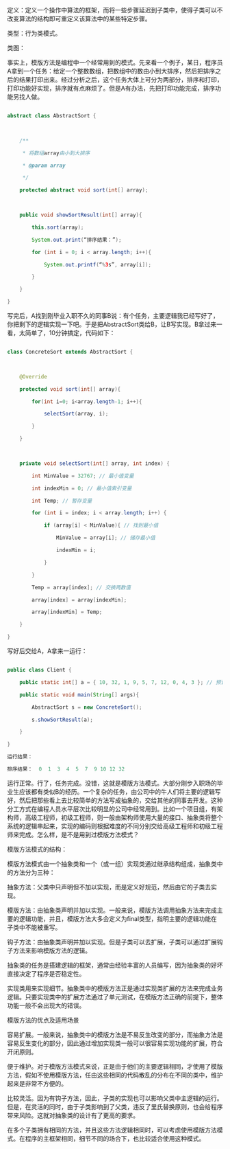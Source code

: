 定义：定义一个操作中算法的框架，而将一些步骤延迟到子类中，使得子类可以不改变算法的结构即可重定义该算法中的某些特定步骤。
类型：行为类模式。
类图：
  
事实上，模版方法是编程中一个经常用到的模式。先来看一个例子，某日，程序员A拿到一个任务：给定一个整数数组，把数组中的数由小到大排序，然后把排序之后的结果打印出来。经过分析之后，这个任务大体上可分为两部分，排序和打印，打印功能好实现，排序就有点麻烦了。但是A有办法，先把打印功能完成，排序功能另找人做。
```java  
abstract class AbstractSort {  
      
    /** 
     * 将数组array由小到大排序 
     * @param array 
     */  
    protected abstract void sort(int[] array);  
      
    public void showSortResult(int[] array){  
        this.sort(array);  
        System.out.print(“排序结果：”);  
        for (int i = 0; i < array.length; i++){  
            System.out.printf(“%3s”, array[i]);  
        }  
    }  
} 
``` 
写完后，A找到刚毕业入职不久的同事B说：有个任务，主要逻辑我已经写好了，你把剩下的逻辑实现一下吧。于是把AbstractSort类给B，让B写实现。B拿过来一看，太简单了，10分钟搞定，代码如下：
```java  
class ConcreteSort extends AbstractSort {  
  
    @Override  
    protected void sort(int[] array){  
        for(int i=0; i<array.length-1; i++){  
            selectSort(array, i);  
        }  
    }  
      
    private void selectSort(int[] array, int index) {  
        int MinValue = 32767; // 最小值变量  
        int indexMin = 0; // 最小值索引变量  
        int Temp; // 暂存变量  
        for (int i = index; i < array.length; i++) {  
            if (array[i] < MinValue){ // 找到最小值  
                MinValue = array[i]; // 储存最小值  
                indexMin = i;   
            }  
        }  
        Temp = array[index]; // 交换两数值  
        array[index] = array[indexMin];  
        array[indexMin] = Temp;  
    }  
}  
```
写好后交给A，A拿来一运行：
```java  
public class Client {  
    public static int[] a = { 10, 32, 1, 9, 5, 7, 12, 0, 4, 3 }; // 预设数据数组  
    public static void main(String[] args){  
        AbstractSort s = new ConcreteSort();  
        s.showSortResult(a);  
    }  
}  
运行结果：
排序结果：  0  1  3  4  5  7  9 10 12 32
```
运行正常。行了，任务完成。没错，这就是模版方法模式。大部分刚步入职场的毕业生应该都有类似B的经历。一个复杂的任务，由公司中的牛人们将主要的逻辑写好，然后把那些看上去比较简单的方法写成抽象的，交给其他的同事去开发。这种分工方式在编程人员水平层次比较明显的公司中经常用到。比如一个项目组，有架构师，高级工程师，初级工程师，则一般由架构师使用大量的接口、抽象类将整个系统的逻辑串起来，实现的编码则根据难度的不同分别交给高级工程师和初级工程师来完成。怎么样，是不是用到过模版方法模式？
模版方法模式的结构：
模版方法模式由一个抽象类和一个（或一组）实现类通过继承结构组成，抽象类中的方法分为三种：
抽象方法：父类中只声明但不加以实现，而是定义好规范，然后由它的子类去实现。
模版方法：由抽象类声明并加以实现。一般来说，模版方法调用抽象方法来完成主要的逻辑功能，并且，模版方法大多会定义为final类型，指明主要的逻辑功能在子类中不能被重写。
钩子方法：由抽象类声明并加以实现。但是子类可以去扩展，子类可以通过扩展钩子方法来影响模版方法的逻辑。
抽象类的任务是搭建逻辑的框架，通常由经验丰富的人员编写，因为抽象类的好坏直接决定了程序是否稳定性。
实现类用来实现细节。抽象类中的模版方法正是通过实现类扩展的方法来完成业务逻辑。只要实现类中的扩展方法通过了单元测试，在模版方法正确的前提下，整体功能一般不会出现大的错误。
模版方法的优点及适用场景
容易扩展。一般来说，抽象类中的模版方法是不易反生改变的部分，而抽象方法是容易反生变化的部分，因此通过增加实现类一般可以很容易实现功能的扩展，符合开闭原则。
便于维护。对于模版方法模式来说，正是由于他们的主要逻辑相同，才使用了模版方法，假如不使用模版方法，任由这些相同的代码散乱的分布在不同的类中，维护起来是非常不方便的。
比较灵活。因为有钩子方法，因此，子类的实现也可以影响父类中主逻辑的运行。但是，在灵活的同时，由于子类影响到了父类，违反了里氏替换原则，也会给程序带来风险。这就对抽象类的设计有了更高的要求。
在多个子类拥有相同的方法，并且这些方法逻辑相同时，可以考虑使用模版方法模式。在程序的主框架相同，细节不同的场合下，也比较适合使用这种模式。